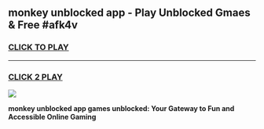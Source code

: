 
## monkey unblocked app - Play Unblocked Gmaes & Free #afk4v
<h3>
<a href="https://news.freeplayer.one?title=monkey_unblocked_app&ref=26F">CLICK TO PLAY</a></h3>
<hr>

<h3>
<a href="https://news.freeplayer.one?title=monkey_unblocked_app&ref=26F">CLICK 2 PLAY</a>
  
</h3>

<a href="https://news.freeplayer.one?title=monkey_unblocked_app&ref=26F/"><img src="https://clearcache.store/games.png"></a>


**monkey unblocked app games unblocked: Your Gateway to Fun and Accessible Online Gaming**
